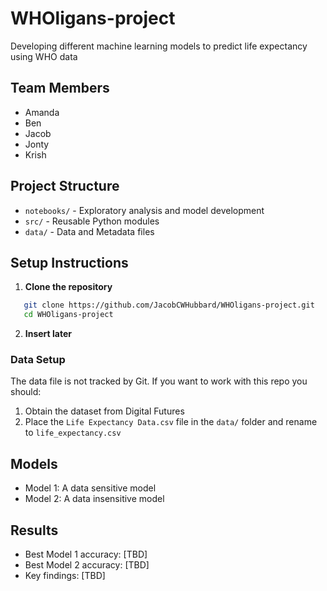 # WHOligans-project
Developing different machine learning models to predict life expectancy using WHO data

## Team Members
* Amanda
* Ben
* Jacob
* Jonty
* Krish

## Project Structure
* `notebooks/` - Exploratory analysis and model development
* `src/` - Reusable Python modules
* `data/` - Data and Metadata files

## Setup Instructions

1. **Clone the repository**
```bash
   git clone https://github.com/JacobCWHubbard/WHOligans-project.git
   cd WHOligans-project
```

2. **Insert later**

### Data Setup
The data file is not tracked by Git. If you want to work with this repo you should:
1. Obtain the dataset from Digital Futures
2. Place the `Life Expectancy Data.csv` file in the `data/` folder and rename to `life_expectancy.csv`

## Models
* Model 1: A data sensitive model
* Model 2: A data insensitive model

## Results
* Best Model 1 accuracy: [TBD]
* Best Model 2 accuracy: [TBD]
* Key findings: [TBD]
